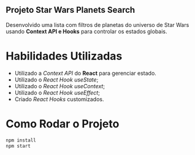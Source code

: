 ## Projeto Star Wars Planets Search

Desenvolvido uma lista com filtros de planetas do universo de Star Wars usando **Context API e Hooks** para controlar os estados globais.

# Habilidades Utilizadas

* Utilizado a _Context API_ do **React** para gerenciar estado.
* Utilizado o _React Hook useState_;
* Utilizado o _React Hook useContext_;
* Utilizado o _React Hook useEffect_;
* Criado _React Hooks_ customizados.

# Como Rodar o Projeto
  ```bash
npm install
npm start
```